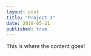 ```yaml
---
layout: post
title: "Project 3"
date: 2018-05-21
published: true
---
```


This is where the content goes!
